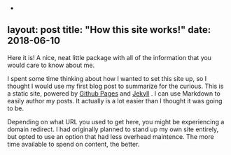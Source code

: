-
layout: post
title: "How this site works!"
date: 2018-06-10
---

Here it is! A nice, neat little package with all of the information that you would care to know about me. 

I spent some time thinking about how I wanted to set this site up, so I thought I would use my first blog post to summarize for the curious.
This is a static site, powered by [Github Pages](https://pages.github.com/) and [Jekyll](http://jekyllrb.com) . I can use Markdown to easily author my posts. It actually is a lot easier than I thought it was going to be.

Depending on what URL you used to get here, you might be experiencing a domain redirect. I had originally planned to stand up my own site entirely, but opted to use an option that had less overhead maintence. The more time available to spend on content, the better.